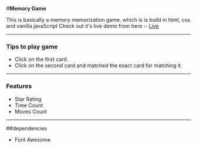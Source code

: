 
#**Memory Game** 
    
This is basically a memory memorization game.
which is is build in html, css and vanilla javaScript
Check out it's live demo from here :-
[Live](https://iamsurajsharma.github.io/Memory-Game/)

***
### Tips to play game 
* Click on the first card.
* Click on the second card and matched the exact card for matching it.
***
### Features 
* Star Rating
* Time Count
* Moves Count
***
##dependencies 
* Font Awesome 
